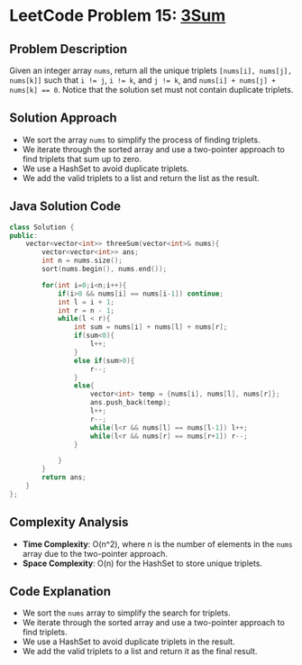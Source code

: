 # LeetCode Problem 15: [3Sum](https://leetcode.com/problems/3sum/)

## Problem Description
Given an integer array `nums`, return all the unique triplets `[nums[i], nums[j], nums[k]]` such that `i != j`, `i != k`, and `j != k`, and `nums[i] + nums[j] + nums[k] == 0`. Notice that the solution set must not contain duplicate triplets.


## Solution Approach
- We sort the array `nums` to simplify the process of finding triplets.
- We iterate through the sorted array and use a two-pointer approach to find triplets that sum up to zero.
- We use a HashSet to avoid duplicate triplets.
- We add the valid triplets to a list and return the list as the result.

## Java Solution Code

```cpp
class Solution {
public:
    vector<vector<int>> threeSum(vector<int>& nums){ 
        vector<vector<int>> ans;
        int n = nums.size();
        sort(nums.begin(), nums.end());

        for(int i=0;i<n;i++){
            if(i>0 && nums[i] == nums[i-1]) continue;
            int l = i + 1;
            int r = n - 1;
            while(l < r){
                int sum = nums[i] + nums[l] + nums[r];
                if(sum<0){
                    l++;
                }
                else if(sum>0){
                    r--;
                }
                else{
                    vector<int> temp = {nums[i], nums[l], nums[r]};
                    ans.push_back(temp);
                    l++;
                    r--;
                    while(l<r && nums[l] == nums[l-1]) l++;
                    while(l<r && nums[r] == nums[r+1]) r--;
                }

            }
        }
        return ans;
    }
};
```

## Complexity Analysis
- **Time Complexity**: O(n^2), where n is the number of elements in the `nums` array due to the two-pointer approach.
- **Space Complexity**: O(n) for the HashSet to store unique triplets.

## Code Explanation
- We sort the `nums` array to simplify the search for triplets.
- We iterate through the sorted array and use a two-pointer approach to find triplets.
- We use a HashSet to avoid duplicate triplets in the result.
- We add the valid triplets to a list and return it as the final result.
